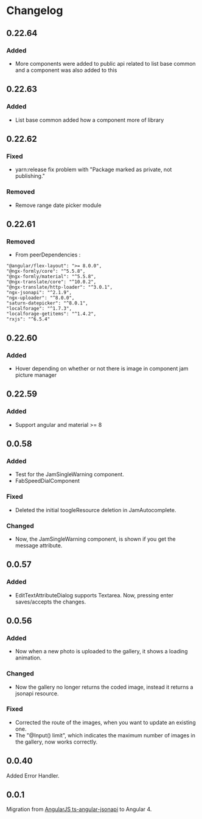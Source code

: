 # Changelog

## 0.22.64

### Added

-   More components were added to public api related to list base common and a component was also added to this

## 0.22.63

### Added

-   List base common added how a component more of library

## 0.22.62

### Fixed

-   yarn:release fix problem with "Package marked as private, not publishing."

### Removed

-   Remove range date picker module

## 0.22.61

### Removed

-   From peerDependencies :

```
"@angular/flex-layout": ">= 8.0.0",
"@ngx-formly/core": "^5.5.8",
"@ngx-formly/material": "^5.5.8",
"@ngx-translate/core": "^10.0.2",
"@ngx-translate/http-loader": "^3.0.1",
"ngx-jsonapi": "^2.1.9",
"ngx-uploader": "^8.0.0",
"saturn-datepicker": "^8.0.1",
"localforage": "^1.7.3",
"localforage-getitems": "^1.4.2",
"rxjs": "^6.5.4"
```

## 0.22.60

### Added

-   Hover depending on whether or not there is image in component jam picture manager

## 0.22.59

### Added

-   Support angular and material >= 8

## 0.0.58

### Added

-   Test for the JamSingleWarning component.
-   FabSpeedDialComponent

### Fixed

-   Deleted the initial toogleResource deletion in JamAutocomplete.

### Changed

-   Now, the JamSingleWarning component, is shown if you get the message attribute.

## 0.0.57

### Added

-   EditTextAttributeDialog supports Textarea. Now, pressing enter saves/accepts the changes.

## 0.0.56

### Added

-   Now when a new photo is uploaded to the gallery, it shows a loading animation.

### Changed

-   Now the gallery no longer returns the coded image, instead it returns a jsonapi resource.

### Fixed

-   Corrected the route of the images, when you want to update an existing one.
-   The "@Input() limit", which indicates the maximum number of images in the gallery, now works correctly.

## 0.0.40

Added Error Handler.

## 0.0.1

Migration from [AngularJS ts-angular-jsonapi](https://github.com/reyesoft/ts-angular-jsonapi) to Angular 4.
